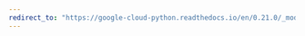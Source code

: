 ```yaml
---
redirect_to: "https://google-cloud-python.readthedocs.io/en/0.21.0/_modules/google/cloud/speech/sample.html"
---
```

